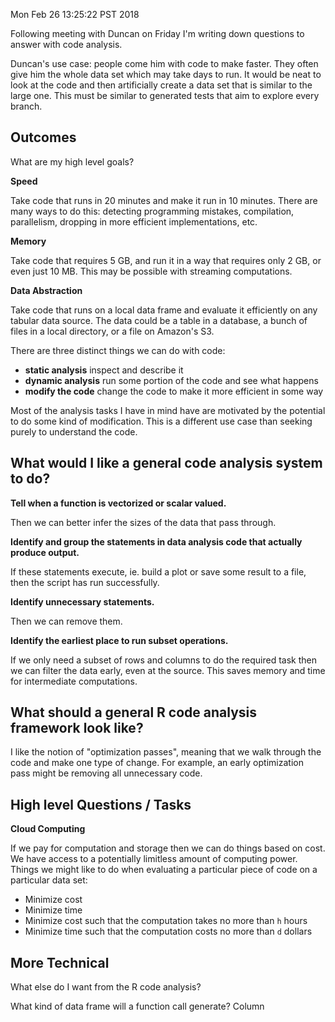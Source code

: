 Mon Feb 26 13:25:22 PST 2018

Following meeting with Duncan on Friday I'm writing down questions to
answer with code analysis.

Duncan's use case: people come him with code to make faster. They often
give him the whole data set which may take days to run. It would be neat to
look at the code and then artificially create a data set that is similar to
the large one. This must be similar to generated tests that aim to explore
every branch.

## Outcomes

What are my high level goals?

__Speed__

Take code that runs in 20 minutes and make it run in 10 minutes. There are
many ways to do this: detecting programming mistakes, compilation,
parallelism, dropping in more efficient implementations, etc.

__Memory__

Take code that requires 5 GB, and run it in a way that requires only 2 GB,
or even just 10 MB. This may be possible with streaming computations.

__Data Abstraction__

Take code that runs on a local data frame and evaluate it efficiently on
any tabular data source. The data could be a table in a database, a bunch
of files in a local directory, or a file on Amazon's S3.


There are three distinct things we can do with code:

- __static analysis__ inspect and describe it
- __dynamic analysis__ run some portion of the code and see what happens
- __modify the code__ change the code to make it more efficient in some way

Most of the analysis tasks I have in mind have are motivated by the
potential to do some kind of modification. This is a different use case
than seeking purely to understand the code.


## What would I like a general code analysis system to do?

__Tell when a function is vectorized or scalar valued.__

Then we can better infer the sizes of the data that pass through.

__Identify and group the statements in data analysis code that actually
produce output.__

If these statements execute, ie. build a plot or save some result to a
file, then the script has run successfully. 

__Identify unnecessary statements.__

Then we can remove them.

__Identify the earliest place to run subset operations.__

If we only need a subset of rows and columns to do the required task then
we can filter the data early, even at the source. This saves memory and
time for intermediate computations.


## What should a general R code analysis framework look like?

I like the notion of "optimization passes", meaning that we walk through the
code and make one type of change. For example, an early optimization pass
might be removing all unnecessary code.


## High level Questions / Tasks

__Cloud Computing__

If we pay for computation and storage then we can do things based on cost.
We have access to a potentially limitless amount of computing power.
Things we might like to do when evaluating a particular piece of code on a
particular data set:

- Minimize cost
- Minimize time
- Minimize cost such that the computation takes no more than `h` hours
- Minimize time such that the computation costs no more than `d` dollars




## More Technical

What else do I want from the R code analysis? 

What kind of data frame will a function call generate? Column 

